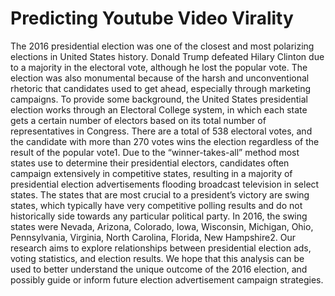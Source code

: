 # Predicting Youtube Video Virality

The 2016 presidential election was one of the closest and most polarizing elections in United States history. Donald Trump defeated Hilary Clinton due to a majority in the electoral vote, although he lost the popular vote. The election was also monumental because of the harsh and unconventional rhetoric that candidates used to get ahead, especially through marketing campaigns. To provide some background, the United States presidential election works through an Electoral College system, in which each state gets a certain number of electors based on its total number of representatives in Congress. There are a total of 538 electoral votes, and the candidate with more than 270 votes wins the election regardless of the result of the popular vote1. Due to the “winner-takes-all” method most states use to determine their presidential electors, candidates often campaign extensively in competitive states, resulting in a majority of presidential election advertisements flooding broadcast television in select states. The states that are most crucial to a president’s victory are swing states, which typically have very competitive polling results and do not historically side towards any particular political party. In 2016, the swing states were Nevada, Arizona, Colorado, Iowa, Wisconsin, Michigan, Ohio, Pennsylvania, Virginia, North Carolina, Florida, New Hampshire2. Our research aims to explore relationships between presidential election ads, voting statistics, and election results. We hope that this analysis can be used to better understand the unique outcome of the 2016 election, and possibly guide or inform future election advertisement campaign strategies.
